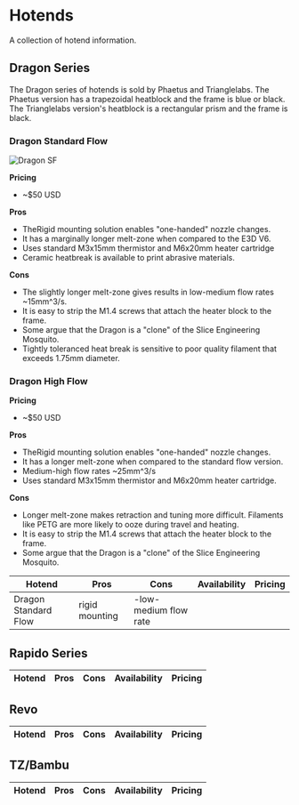 # Hotends
A collection of hotend information.

## Dragon Series
The Dragon series of hotends is sold by Phaetus and Trianglelabs. The Phaetus version has a trapezoidal heatblock and the frame is blue or black. The Trianglelabs version's heatblock is a rectangular prism and the frame is black.

### Dragon Standard Flow
![Dragon SF](https://github.com/user-attachments/assets/5cca82a9-4a1f-4840-b7df-ef50256dcb78)

**Pricing**
- ~$50 USD

**Pros**
- TheRigid mounting solution enables "one-handed" nozzle changes.
- It has a marginally longer melt-zone when compared to the E3D V6.
- Uses standard M3x15mm thermistor and M6x20mm heater cartridge
- Ceramic heatbreak is available to print abrasive materials.

**Cons**
- The slightly longer melt-zone gives results in low-medium flow rates ~15mm^3/s.
- It is easy to strip the M1.4 screws that attach the heater block to the frame.
- Some argue that the Dragon is a "clone" of the Slice Engineering Mosquito.
- Tightly toleranced heat break is sensitive to poor quality filament that exceeds 1.75mm diameter.

### Dragon High Flow

**Pricing**
- ~$50 USD

**Pros**
- TheRigid mounting solution enables "one-handed" nozzle changes.
- It has a longer melt-zone when compared to the standard flow version.
- Medium-high flow rates ~25mm^3/s
- Uses standard M3x15mm thermistor and M6x20mm heater cartridge.

**Cons**
- Longer melt-zone makes retraction and tuning more difficult. Filaments like PETG are more likely to ooze during travel and heating.
- It is easy to strip the M1.4 screws that attach the heater block to the frame.
- Some argue that the Dragon is a "clone" of the Slice Engineering Mosquito.

|Hotend|Pros|Cons|Availability|Pricing|
|-|-|-|-|-|
|Dragon Standard Flow|rigid mounting|-low-medium flow rate

## Rapido Series
|Hotend|Pros|Cons|Availability|Pricing|
|-|-|-|-|-|

## Revo
|Hotend|Pros|Cons|Availability|Pricing|
|-|-|-|-|-|

## TZ/Bambu
|Hotend|Pros|Cons|Availability|Pricing|
|-|-|-|-|-|

